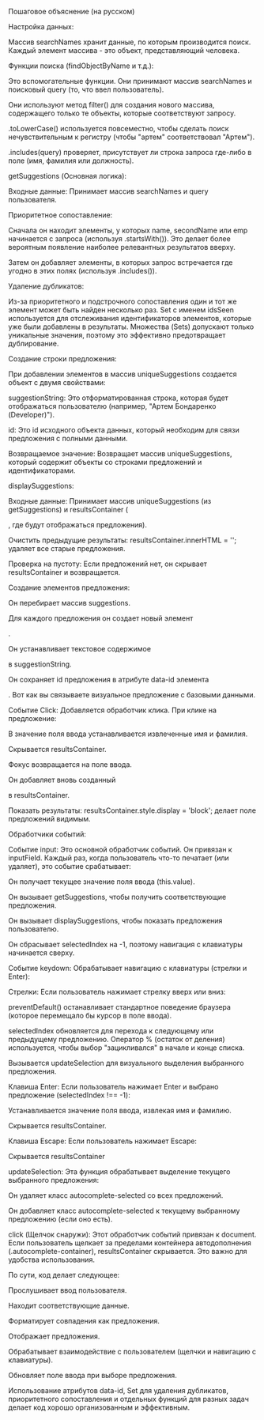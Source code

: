 Пошаговое объяснение (на русском)

Настройка данных:

Массив searchNames хранит данные, по которым производится поиск. Каждый элемент массива - это объект, представляющий человека.

Функции поиска (findObjectByName и т.д.):

Это вспомогательные функции. Они принимают массив searchNames и поисковый query (то, что ввел пользователь).

Они используют метод filter() для создания нового массива, содержащего только те объекты, которые соответствуют запросу.

.toLowerCase() используется повсеместно, чтобы сделать поиск нечувствительным к регистру (чтобы "артем" соответствовал "Артем").

.includes(query) проверяет, присутствует ли строка запроса где-либо в поле (имя, фамилия или должность).

getSuggestions (Основная логика):

Входные данные: Принимает массив searchNames и query пользователя.

Приоритетное сопоставление:

Сначала он находит элементы, у которых name, secondName или emp начинается с запроса (используя .startsWith()). Это делает более вероятным появление наиболее релевантных результатов вверху.

Затем он добавляет элементы, в которых запрос встречается где угодно в этих полях (используя .includes()).

Удаление дубликатов:

Из-за приоритетного и подстрочного сопоставления один и тот же элемент может быть найден несколько раз. Set с именем idsSeen используется для отслеживания идентификаторов элементов, которые уже были добавлены в результаты. Множества (Sets) допускают только уникальные значения, поэтому это эффективно предотвращает дублирование.

Создание строки предложения:

При добавлении элементов в массив uniqueSuggestions создается объект с двумя свойствами:

suggestionString: Это отформатированная строка, которая будет отображаться пользователю (например, "Артем Бондаренко (Developer)").

id: Это id исходного объекта данных, который необходим для связи предложения с полными данными.

Возвращаемое значение: Возвращает массив uniqueSuggestions, который содержит объекты со строками предложений и идентификаторами.

displaySuggestions:

Входные данные: Принимает массив uniqueSuggestions (из getSuggestions) и resultsContainer (<div>, где будут отображаться предложения).

Очистить предыдущие результаты: resultsContainer.innerHTML = ''; удаляет все старые предложения.

Проверка на пустоту: Если предложений нет, он скрывает resultsContainer и возвращается.

Создание элементов предложения:

Он перебирает массив suggestions.

Для каждого предложения он создает новый элемент <div>.

Он устанавливает текстовое содержимое <div> в suggestionString.

Он сохраняет id предложения в атрибуте data-id элемента <div>. Вот как вы связываете визуальное предложение с базовыми данными.

Событие Click: Добавляется обработчик клика. При клике на предложение:

В значение поля ввода устанавливается извлеченные имя и фамилия.

Скрывается resultsContainer.

Фокус возвращается на поле ввода.

Он добавляет вновь созданный <div> в resultsContainer.

Показать результаты: resultsContainer.style.display = 'block'; делает поле предложений видимым.

Обработчики событий:

Событие input: Это основной обработчик событий. Он привязан к inputField. Каждый раз, когда пользователь что-то печатает (или удаляет), это событие срабатывает:

Он получает текущее значение поля ввода (this.value).

Он вызывает getSuggestions, чтобы получить соответствующие предложения.

Он вызывает displaySuggestions, чтобы показать предложения пользователю.

Он сбрасывает selectedIndex на -1, поэтому навигация с клавиатуры начинается сверху.

Событие keydown: Обрабатывает навигацию с клавиатуры (стрелки и Enter):

Стрелки: Если пользователь нажимает стрелку вверх или вниз:

preventDefault() останавливает стандартное поведение браузера (которое перемещало бы курсор в поле ввода).

selectedIndex обновляется для перехода к следующему или предыдущему предложению. Оператор % (остаток от деления) используется, чтобы выбор "зацикливался" в начале и конце списка.

Вызывается updateSelection для визуального выделения выбранного предложения.

Клавиша Enter: Если пользователь нажимает Enter и выбрано предложение (selectedIndex !== -1):

Устанавливается значение поля ввода, извлекая имя и фамилию.

Скрывается resultsContainer.

Клавиша Escape: Если пользователь нажимает Escape:

Скрывается resultsContainer

updateSelection: Эта функция обрабатывает выделение текущего выбранного предложения:

Он удаляет класс autocomplete-selected со всех предложений.

Он добавляет класс autocomplete-selected к текущему выбранному предложению (если оно есть).

click (Щелчок снаружи): Этот обработчик событий привязан к document. Если пользователь щелкает за пределами контейнера автодополнения (.autocomplete-container), resultsContainer скрывается. Это важно для удобства использования.

По сути, код делает следующее:

Прослушивает ввод пользователя.

Находит соответствующие данные.

Форматирует совпадения как предложения.

Отображает предложения.

Обрабатывает взаимодействие с пользователем (щелчки и навигацию с клавиатуры).

Обновляет поле ввода при выборе предложения.

Использование атрибутов data-id, Set для удаления дубликатов, приоритетного сопоставления и отдельных функций для разных задач делает код хорошо организованным и эффективным.

